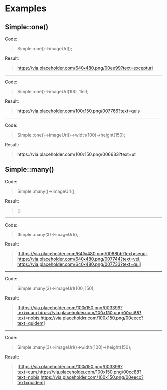 # Examples

## Simple::one()

Code:

> Simple::one()->imageUrl();

Result: 

> https://via.placeholder.com/640x480.png/00ee99?text=excepturi

---

Code:

> Simple::one()->imageUrl(100, 150);

Result: 

> https://via.placeholder.com/100x150.png/007766?text=quis

---

Code:

> Simple::one()->imageUrl()->width(100)->height(150);

Result: 

> https://via.placeholder.com/100x150.png/006633?text=ut


## Simple::many()

Code:

> Simple::many()->imageUrl();

Result:

> []

---

Code:

> Simple::many(3)->imageUrl();

Result: 

> [<https://via.placeholder.com/640x480.png/0088bb?text=sequi>, <https://via.placeholder.com/640x480.png/007744?text=vel>, <https://via.placeholder.com/640x480.png/007733?text=qui>]

---

Code:

> Simple::many(3)->imageUrl(100, 150);

Result: 

> [<https://via.placeholder.com/100x150.png/003399?text=cum>,<https://via.placeholder.com/100x150.png/00cc88?text=nobis>,<https://via.placeholder.com/100x150.png/00eecc?text=quidem>]

---

Code:

> Simple::many(3)->imageUrl()->width(100)->height(150);

Result: 

> [<https://via.placeholder.com/100x150.png/003399?text=cum>,<https://via.placeholder.com/100x150.png/00cc88?text=nobis>,<https://via.placeholder.com/100x150.png/00eecc?text=quidem>]